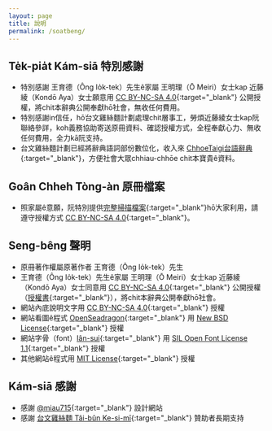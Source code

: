 ```yaml
---
layout: page
title: 說明
permalink: /soatbeng/
---
```


## Te̍k-pia̍t Kám-siā 特別感謝
- 特別感謝 王育德（Ông Io̍k-tek）先生ê家屬 王明理（Ō Meiri）女士kap 近藤綾（Kondō Aya）女士願意用 [CC BY-NC-SA 4.0](https://creativecommons.org/licenses/by-nc-sa/4.0/){:target="_blank"} 公開授權，將chit本辭典公開奉獻hō͘社會，無收任何費用。
- 特別感謝in信任，hō͘台文雞絲麵計劃處理chit層事工，勞煩近藤綾女士kap阮聯絡參詳，koh義務協助寄送原冊資料、確認授權方式，全程奉獻心力、無收任何費用，全力kā阮支持。
- 台文雞絲麵計劃已經將辭典語詞部份數位化，收入來 [ChhoeTaigi台語辭典](https://chhoe.taigi.info/){:target="_blank"}，方便社會大眾chhiau-chhōe chit本寶貴ê資料。

## Goân Chheh Tòng-àn 原冊檔案
- 照家屬ê意願，阮特別提供[完整掃描檔案](https://bit.ly/1957TaioangiSiongiongGilui){:target="_blank"}hō͘大家利用，請遵守授權方式 [CC BY-NC-SA 4.0](https://creativecommons.org/licenses/by-nc-sa/4.0/){:target="_blank"}。

## Seng-bêng 聲明
- 原冊著作權屬原著作者 王育德（Ông Io̍k-tek）先生
- 王育德（Ông Io̍k-tek）先生ê家屬 王明理（Ō Meiri）女士kap 近藤綾（Kondō Aya）女士同意用 [CC BY-NC-SA 4.0](https://creativecommons.org/licenses/by-nc-sa/4.0/){:target="_blank"} 公開授權（[授權書](../chheh_chuliau/SiūKhoânSu.pdf){:target="_blank"}），將chit本辭典公開奉獻hō͘社會。
- 網站內底說明文字用 [CC BY-NC-SA 4.0](https://creativecommons.org/licenses/by-nc-sa/4.0/){:target="_blank"} 授權
- 網站看圖ê程式 [OpenSeadragon](https://openseadragon.github.io/){:target="_blank"} 用 [New BSD License](https://openseadragon.github.io/license/){:target="_blank"} 授權
- 網站字骨（font）[Iân-sui](https://github.com/ButTaiwan/iansui){:target="_blank"} 用 [SIL Open Font License 1.1](https://github.com/ButTaiwan/iansui#%E9%96%8B%E6%BA%90%E6%8E%88%E6%AC%8A%E8%A6%8F%E5%AE%9A){:target="_blank"} 授權
- 其他網站ê程式用 [MIT License](https://raw.githubusercontent.com/ThakTaigi/scannedImgViewer/main/LICENSE){:target="_blank"} 授權

## Kám-siā 感謝
- 感謝 [@miau715](https://github.com/miau715){:target="_blank"} 設計網站
- 感謝 [台文雞絲麵 Tâi-bûn Ke-si-mī](https://r.zecz.ec/JiZo){:target="_blank"} 贊助者長期支持
